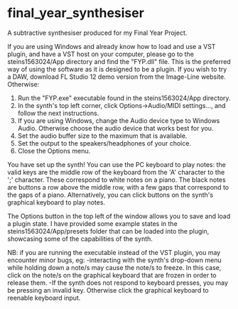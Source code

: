 # final_year_synthesiser
A subtractive synthesiser produced for my Final Year Project.

If you are using Windows and already know how to load and use a VST plugin, and have a VST host on your computer, please go to the steins1563024/App directory and find the "FYP.dll" file. This is the preferred way of using the software as it is designed to be a plugin. If you wish to try a DAW, download FL Studio 12 demo version from the Image-Line website. Otherwise:

1. Run the "FYP.exe" executable found in the steins1563024/App directory.
2. In the synth's top left corner, click Options->Audio/MIDI settings..., and follow the next instructions.
3. If you are using Windows, change the Audio device type to Windows Audio. Otherwise choose the audio device that works best for you.
4. Set the audio buffer size to the maximum that is available.
5. Set the output to the speakers/headphones of your choice.
6. Close the Options menu.

You have set up the synth! You can use the PC keyboard to play notes: the valid keys are the middle row of the keyboard from the 'A' character to the ';' character. These correspond to white notes on a piano. The black notes are buttons a row above the middle row, with a few gaps that correspond to the gaps of a piano. Alternatively, you can click buttons on the synth's graphical keyboard to play notes.

The Options button in the top left of the window allows you to save and load a plugin state. I have provided some example states in the steins1563024/App/presets folder that can be loaded into the plugin, showcasing some of the capabilities of the synth.

NB: if you are running the executable instead of the VST plugin, you may encounter minor bugs, eg:
-interacting with the synth's drop-down menu while holding down a note/s may cause the note/s to freeze. In this case, click on the note/s on the graphical keyboard that are frozen in order to release them.
-If the synth does not respond to keyboard presses, you may be pressing an invalid key. Otherwise click the graphical keyboard to reenable keyboard input.
